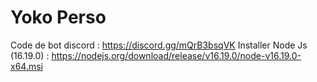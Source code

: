 # Yoko Perso
 Code de bot discord : https://discord.gg/mQrB3bsqVK 
 Installer Node Js (16.19.0) : https://nodejs.org/download/release/v16.19.0/node-v16.19.0-x64.msi

<a href="https://zupimages.net/viewer.php?id=23/13/7nwq.png"><img src="https://zupimages.net/up/23/13/7nwq.png" alt="" /></a>

<a href="https://zupimages.net/viewer.php?id=23/13/280q.png"><img src="https://zupimages.net/up/23/13/280q.png" alt="" /></a>
